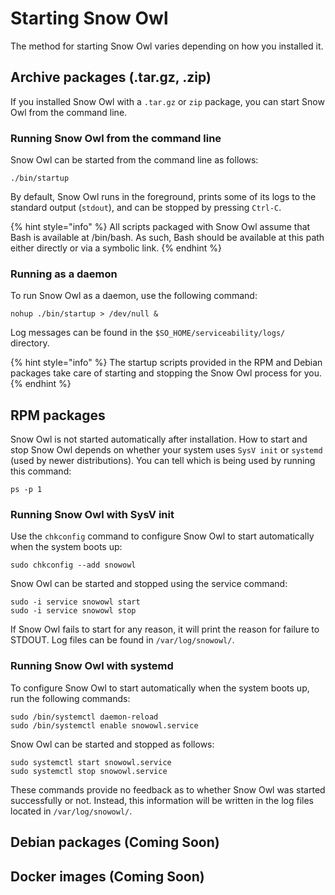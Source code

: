 # Starting Snow Owl

The method for starting Snow Owl varies depending on how you installed it.

## Archive packages (.tar.gz, .zip)

If you installed Snow Owl with a `.tar.gz` or `zip` package, you can start Snow Owl from the command line.

### Running Snow Owl from the command line

Snow Owl can be started from the command line as follows:

```
./bin/startup
```

By default, Snow Owl runs in the foreground, prints some of its logs to the standard output (`stdout`), and can be stopped by pressing `Ctrl-C`.

{% hint style="info" %}
All scripts packaged with Snow Owl assume that Bash is available at /bin/bash. As such, Bash should be available at this path either directly or via a symbolic link.
{% endhint %}

### Running as a daemon

To run Snow Owl as a daemon, use the following command:

```
nohup ./bin/startup > /dev/null &
```

Log messages can be found in the `$SO_HOME/serviceability/logs/` directory.

{% hint style="info" %}
The startup scripts provided in the RPM and Debian packages take care of starting and stopping the Snow Owl process for you.
{% endhint %}

## RPM packages

Snow Owl is not started automatically after installation. How to start and stop Snow Owl depends on whether your system uses `SysV init` or `systemd` (used by newer distributions). You can tell which is being used by running this command:

```
ps -p 1
```

### Running Snow Owl with SysV init

Use the `chkconfig` command to configure Snow Owl to start automatically when the system boots up:

```
sudo chkconfig --add snowowl
```

Snow Owl can be started and stopped using the service command:

```
sudo -i service snowowl start
sudo -i service snowowl stop
```

If Snow Owl fails to start for any reason, it will print the reason for failure to STDOUT. Log files can be found in `/var/log/snowowl/`.

### Running Snow Owl with systemd

To configure Snow Owl to start automatically when the system boots up, run the following commands:

```
sudo /bin/systemctl daemon-reload
sudo /bin/systemctl enable snowowl.service
```

Snow Owl can be started and stopped as follows:

```
sudo systemctl start snowowl.service
sudo systemctl stop snowowl.service
```

These commands provide no feedback as to whether Snow Owl was started successfully or not. Instead, this information will be written in the log files located in `/var/log/snowowl/`.

## Debian packages (Coming Soon)

## Docker images (Coming Soon)